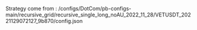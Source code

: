 Strategy come from : /configs/DotCom/pb-configs-main/recursive_grid/recursive_single_long_noAU_2022_11_28/VETUSDT_20221129072127_9b870/config.json